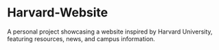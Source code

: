 # Harvard-Website
A personal project showcasing a website inspired by Harvard University, featuring resources, news, and campus information.
